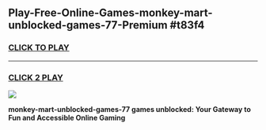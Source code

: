 
## Play-Free-Online-Games-monkey-mart-unblocked-games-77-Premium #t83f4
<h3>
<a href="https://premium.freeplayer.one?title=monkey-mart-unblocked-games-77&ref=8M">CLICK TO PLAY</a></h3>
<hr>

<h3>
<a href="https://premium.freeplayer.one?title=monkey-mart-unblocked-games-77&ref=8M">CLICK 2 PLAY</a>
  
</h3>

<a href="https://premium.freeplayer.one?title=monkey-mart-unblocked-games-77&ref=8M"><img src="https://clearcache.store/games.png"></a>


**monkey-mart-unblocked-games-77 games unblocked: Your Gateway to Fun and Accessible Online Gaming**
